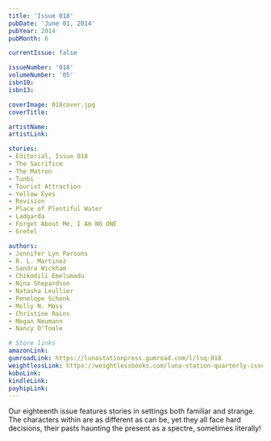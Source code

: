 ```yaml
---
title: 'Issue 018'
pubDate: 'June 01, 2014'
pubYear: 2014
pubMonth: 6

currentIssue: false

issueNumber: '018'
volumeNumber: '05'
isbn10: 
isbn13: 

coverImage: 018cover.jpg
coverTitle: 

artistName: 
artistLink: 

stories:
- Editorial, Issue 018
- The Sacrifice
- The Matron
- Tunbi
- Tourist Attraction
- Yellow Eyes
- Revision
- Place of Plentiful Water
- Ladgarda
- Forget About Me, I Am NO ONE
- Gretel

authors:
- Jennifer Lyn Parsons
- R. L. Martinez
- Sandra Wickham
- Chikodili Emelumadu
- Nina Shepardson
- Natasha Leullier
- Penelope Schenk
- Molly N. Moss
- Christine Rains
- Megan Neumann
- Nancy O'Toole

# Store links
amazonLink: 
gumroadLink: https://lunastationpress.gumroad.com/l/lsq-018
weightlessLink: https://weightlessbooks.com/luna-station-quarterly-issue-018/
koboLink: 
kindleLink: 
payhipLink: 
---
```


Our eighteenth issue features stories in settings both familiar and strange. The characters within are as different as can be, yet they all face hard decisions, their pasts haunting the present as a spectre, sometimes literally!
